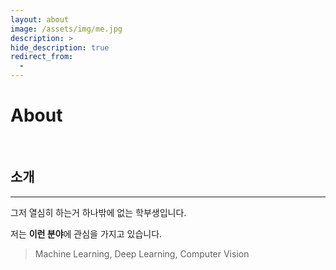 ```yaml
---
layout: about
image: /assets/img/me.jpg
description: >
hide_description: true
redirect_from:
  -
---
```


# About

<!--author-->

<br>

## 소개
---
그저 열심히 하는거 하나밖에 없는 학부생입니다.

저는 **이런 분야**에 관심을 가지고 있습니다.

>  Machine Learning, Deep Learning, Computer Vision
